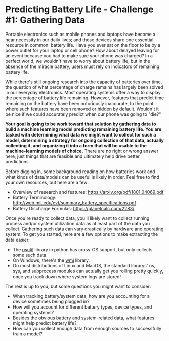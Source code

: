 <!--
.. title: Battery Life
.. slug: battery-life
.. date: 2019-07-18 6:00:00 UTC-05:00
.. tags: 
.. category: data-science
.. link: 
.. description: 
.. type: text
-->

# Predicting Battery Life - Challenge #1: Gathering Data

Portable electronics such as mobile phones and laptops have become a near necessity in our daily lives; and those devices share one essential resource in common: battery life. Have you ever sat on the floor to be by a power outlet for your laptop or cell phone? How about delayed leaving for an event because you had to make sure your phone was charged? In a perfect world, we wouldn't have to worry about battery life, but in the absence of the miracle battery, users must rely on indicators of remaining battery life.

While there's still ongoing research into the capacity of batteries over time, the question of what percentage of charge remains has largely been solved in our everyday electronics. Most operating systems offer a way to display the percentage of battery life remaining. However, features that predict time remaining on the battery have been notoriously inaccurate, to the point where such features have been removed or hidden by default. Wouldn't it be nice if we could accurately predict when our phone was going to "die?"

**Your goal is going to be work toward that solution by gathering data to build a machine learning model predicting remaining battery life. You are tasked with determining what data we might want to collect for such a model, determining a strategy for ongoing collection of that data, actually collecting it, and organizing it into a form that will be usable to the machine-learning models of choice.** There are no right or wrong answer here, just things that are feasible and ultimately help drive better predictions.

Before digging in, some background reading on how batteries work and what kinds of data/models can be useful is likely in order. Feel free to find your own resources, but here are a few:
- Overview of research and features: https://arxiv.org/pdf/1801.04069.pdf
- Battery Terminology: http://web.mit.edu/evt/summary_battery_specifications.pdf
- Battery Discharge Formulas: https://planetcalc.com/2283/

Once you're ready to collect data, you'll likely want to collect running process and/or system utilization data as at least part of the data you collect. Gathering such data can vary drastically by hardware and operating system. To get you started, here are a few options to make extracting the data easier: 
- The [psutil](https://psutil.readthedocs.io/en/latest/) library in python has cross-OS support, but only collects some such data.
- On Windows, there's the [wmi](http://timgolden.me.uk/python/wmi/tutorial.html) library.
- On most distributions of Linux and MacOS, the standard librarys' os, sys, and subprocess modules can actually get you rolling pretty quickly, once you track down where system logs are stored!

The rest is up to you, but some questions you might want to consider:
- When tracking battery/system data, how are you accounting for a device sometimes being plugged in?
- How will you account for different battery types, device types, and operating systems?
- Besides the obvious battery and system-related data, what features might help predict battery life?
- How can you collect enough data from enough sources to successfully  train a model?

